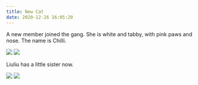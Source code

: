 ```yaml
---
title: New Cat
date: 2020-12-26 16:05:20
---
```


A new member joined the gang. She is white and tabby, with pink paws and nose. The name is Chilli.

<img class="post-image" src="/img/cats-20201226/IMG_0075.jpg" />
<img class="post-image" src="/img/cats-20201226/IMG_0066.jpg" />

Liuliu has a little sister now.

<img class="post-image" src="/img/cats-20201226/IMG_0042.jpg" />
<img class="post-image" src="/img/cats-20201226/IMG_0073.jpg" />

<script>
;(function(){
    var head = document.getElementsByTagName('head')[0];
    var style = document.createElement('style');
    style.setAttribute('type', 'text/css');
    var css = /* css */`
        .post-content .post-image {
            max-width: 512px; 
            width: 100%; 
            margin: 100px auto; 
            border: 1px solid lightgrey; 
            border-radius: 1px;
        }   
    `
    if (style.styleSheet) {   
        // IE
        style.styleSheet.cssText = css;
    } else { 
        // the world
        style.appendChild(document.createTextNode(css));
    }
    head.appendChild(style);
})()
</script>
